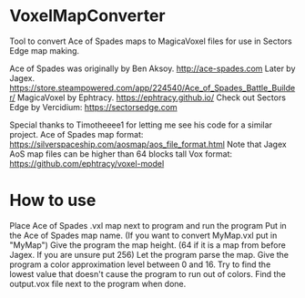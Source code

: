 # VoxelMapConverter
Tool to convert Ace of Spades maps to MagicaVoxel files for use in Sectors Edge map making.

Ace of Spades was originally by Ben Aksoy. http://ace-spades.com
Later by Jagex. https://store.steampowered.com/app/224540/Ace_of_Spades_Battle_Builder/
MagicaVoxel by Ephtracy. https://ephtracy.github.io/
Check out Sectors Edge by Vercidium: https://sectorsedge.com

Special thanks to Timotheeee1 for letting me see his code for a similar project.
Ace of Spades map format: https://silverspaceship.com/aosmap/aos_file_format.html 
Note that Jagex AoS map files can be higher than 64 blocks tall
Vox format: https://github.com/ephtracy/voxel-model

# How to use
Place Ace of Spades .vxl map next to program and run the program
Put in the Ace of Spades map name. (If you want to convert MyMap.vxl put in "MyMap")
Give the program the map height. (64 if it is a map from before Jagex. If you are unsure put 256)
Let the program parse the map.
Give the program a color approximation level between 0 and 16. Try to find the lowest value that doesn't cause the program to run out of colors.
Find the output.vox file next to the program when done. 